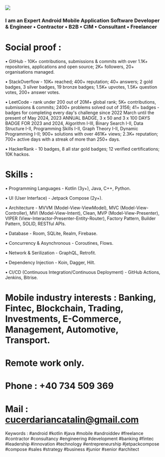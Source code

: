 <img src="https://komarev.com/ghpvc/?username=antonkomarev&&style=flat-square" align="center" />

### I am an Expert Android Mobile Application Software Developer & Engineer • Contractor • B2B • CIM • Consultant • Freelancer

# Social proof :

• GitHub - 10K+ contributions, submissions & commits with over 1.1K+ repositories, applications and open source; 2K+ followers, 20+ organisations managed.

• StackOverflow - 10K+ reached; 400+ reputation; 40+ answers; 2 gold badges, 3 silver badges, 19 bronze badges; 1.5K+ upvotes, 1.5K+ question votes, 200+ answer votes.

• LeetCode - rank under 200 out of 20M+ global rank; 5K+ contributions, submissions & commits; 2400+ problems solved out of 3156; 41+ badges - badges for completing every day's challenge since 2022 March until the present of May 2024, 2023 ANNUAL BADGE, 3 x 50 and 3 x 100 DAYS BADGE FOR 2023 and 2024, Algorithm I-III, Binary Search I-II, Data Structure I-II, Programming Skills I-II, Graph Theory I-II, Dynamic Programming I-II; 900+ solutions with over 461K+ views; 2.3K+ reputation; 700+ active days with a streak of more than 250+ days.

• HackerRank - 10 badges, 8 all star gold badges; 12 verified certifications; 10K hackos.

# Skills :

• Programming Languages - Kotlin (3y+), Java, C++, Python.

• UI (User Interface) - Jetpack Compose (2y+).

• Architecture - MVVM (Model-View-ViewModel), MVC (Model-View-Controller), MVI (Model-View-Intent), Clean, MVP (Model-View-Presenter), VIPER (View-Interactor-Presenter-Entity-Router), Factory Pattern, Builder Pattern, SOLID, RESTful APIs.

• Database - Room, SQLite, Realm, Firebase.

• Concurrency & Asynchronous - Coroutines, Flows.

• Network & Serilization - GraphQL, Retrofit.

• Dependency Injection - Koin, Dagger, Hilt.

• CI/CD (Continuous Integration/Continuous Deployment) - GitHub Actions, Jenkins, Bitrise.

# Mobile industry interests : Banking, Fintec, Blockchain, Trading, Investments, E-Commerce, Management, Automotive, Transport.

# Remote work only.

# Phone : +40 734 509 369
# Mail : cucerdariancatalin@gmail.com


Keywords : #android #kotlin #java #mobile #androiddev #freelance #contractor #consultancy #engineering #development #banking #fintec #leadership #innovation #technology #entrepreneurship #jetpackcompose #compose #sales #strategy #business #junior #senior #architect
